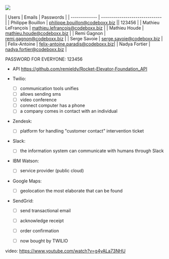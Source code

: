 ![](http://rocketelevator.ca/assets/R2-3c6296bf2343b849b947f8ccfce0de61dd34ba7f9e2a23a53d0a743bc4604e3c.png)

| Users  | Emails   | Passwords                  |
| ------------- | ------------------------------ |
| Philippe Bouillon     | philippe.bouillon@codeboxx.biz     || 123456     |
| Mathieu LeFrançois  | mathieu.lefrançois@codeboxx.biz   |
| Mathieu Houde | mathieu.houde@codeboxx.biz |
| Remi Gagnon | remi.gagnon@codeboxx.biz  |
| Serge Savoie | serge.savoie@codeboxx.biz  |
| Felix-Antoine | felix-antoine.paradis@codeboxx.biz|
| Nadya Fortier  | nadya.fortier@codeboxx.biz   |

PASSWORD FOR EVERYONE: 123456

- API https://github.com/remieldy/Rocket-Elevator-Foundation_API

 - Twilio:
    - [ ] communication tools unifies
    - [ ] allows sending sms
    - [ ] video conference
	- [ ] connect computer has a phone
    - [ ] a company comes in contact with an individual

- Zendesk:
    - [ ] platform for handling "customer contact" intervention ticket

- Slack:
    - [ ] the information system can communicate with humans through Slack

- IBM Watson:
    - [ ] service provider (public cloud)

- Google Maps:
    - [ ] geolocation the most elaborate that can be found

- SendGrid:
    - [ ] send transactional email
    - [ ] acknowledge receipt
    - [ ] order confirmation
    - [ ] now bought by TWILIO


video: https://www.youtube.com/watch?v=g4yALa73NHU

